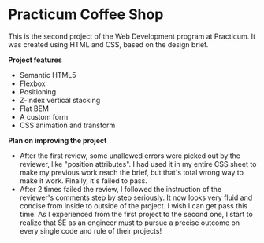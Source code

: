 # Practicum Coffee Shop

This is the second project of the Web Development program at Practicum. It was created using HTML and CSS, based on the design brief.

**Project features**

- Semantic HTML5
- Flexbox
- Positioning
- Z-index vertical stacking
- Flat BEM
- A custom form
- CSS animation and transform

**Plan on improving the project**

- After the first review, some unallowed errors were picked out by the reviewer, like "position attributes". I had used it in my entire CSS sheet to make my previous work reach the brief, but that's total wrong way to make it work. Finally, it's failed to pass.
- After 2 times failed the review, I followed the instruction of the reviewer's comments step by step seriously. It now looks very fluid and concise from inside to outside of the project. I wish I can get pass this time. As I experienced from the first project to the second one, I start to realize that SE as an engineer must to pursue a precise outcome on every single code and rule of their projects!
